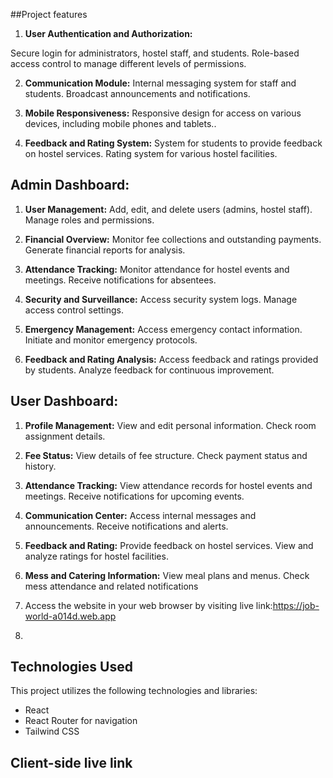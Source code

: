 ##Project features

1. **User Authentication and Authorization:**

Secure login for administrators, hostel staff, and students.
Role-based access control to manage different levels of permissions.

2. **Communication Module:** Internal messaging system for staff and students.
   Broadcast announcements and notifications.

3. **Mobile Responsiveness:** Responsive design for access on various devices, including mobile phones and tablets..

4. **Feedback and Rating System:** System for students to provide feedback on hostel services.
   Rating system for various hostel facilities.

## Admin Dashboard:

1. **User Management:** Add, edit, and delete users (admins, hostel staff).
   Manage roles and permissions.

2. **Financial Overview:** Monitor fee collections and outstanding payments.
   Generate financial reports for analysis.

3. **Attendance Tracking:** Monitor attendance for hostel events and meetings.
   Receive notifications for absentees.

4. **Security and Surveillance:** Access security system logs.
   Manage access control settings.

5. **Emergency Management:** Access emergency contact information.
   Initiate and monitor emergency protocols.

6. **Feedback and Rating Analysis:** Access feedback and ratings provided by students.
   Analyze feedback for continuous improvement.

## User Dashboard:

1. **Profile Management:** View and edit personal information.
   Check room assignment details.

1. **Fee Status:** View details of fee structure.
   Check payment status and history.

1. **Attendance Tracking:** View attendance records for hostel events and meetings.
   Receive notifications for upcoming events.

1. **Communication Center:** Access internal messages and announcements.
   Receive notifications and alerts.

1. **Feedback and Rating:** Provide feedback on hostel services.
   View and analyze ratings for hostel facilities.

1. **Mess and Catering Information:** View meal plans and menus.
   Check mess attendance and related notifications

1. Access the website in your web browser by visiting
   live link:https://job-world-a014d.web.app
1.

## Technologies Used

This project utilizes the following technologies and libraries:

- React
- React Router for navigation
- Tailwind CSS

## Client-side live link

